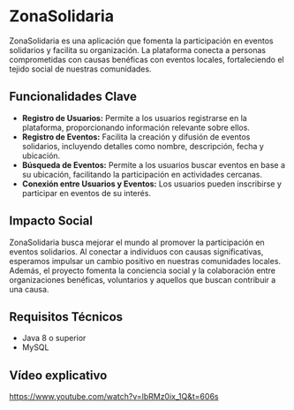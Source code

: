 # ZonaSolidaria

ZonaSolidaria es una aplicación que fomenta la participación en eventos solidarios y facilita su organización. La plataforma conecta a personas comprometidas con causas benéficas con eventos locales, fortaleciendo el tejido social de nuestras comunidades.

## Funcionalidades Clave

- **Registro de Usuarios:** Permite a los usuarios registrarse en la plataforma, proporcionando información relevante sobre ellos.
- **Registro de Eventos:** Facilita la creación y difusión de eventos solidarios, incluyendo detalles como nombre, descripción, fecha y ubicación.
- **Búsqueda de Eventos:** Permite a los usuarios buscar eventos en base a su ubicación, facilitando la participación en actividades cercanas.
- **Conexión entre Usuarios y Eventos:** Los usuarios pueden inscribirse y participar en eventos de su interés.

## Impacto Social

ZonaSolidaria busca mejorar el mundo al promover la participación en eventos solidarios. Al conectar a individuos con causas significativas, esperamos impulsar un cambio positivo en nuestras comunidades locales. Además, el proyecto fomenta la conciencia social y la colaboración entre organizaciones benéficas, voluntarios y aquellos que buscan contribuir a una causa.

## Requisitos Técnicos

- Java 8 o superior
- MySQL

## Vídeo explicativo
https://www.youtube.com/watch?v=lbRMz0ix_1Q&t=606s
